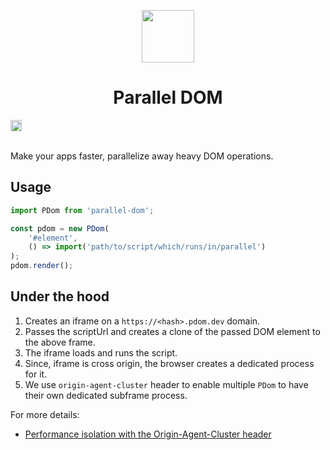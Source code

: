
<p align="center">
<img width="84" height="84" src="https://cdn.jsdelivr.net/gh/pdomdev/pdom/assets/pdom.svg" />
</p>

# <div><div align="center">Parallel DOM</div></div>
<div align="left">
    <a href="https://badge.fury.io/js/parallel-dom"><img src="https://badge.fury.io/js/parallel-dom.svg" alt="npm version" height="18"></a>
</div>

<br/>

Make your apps faster, parallelize away heavy DOM operations.


## Usage

```js
import PDom from 'parallel-dom';

const pdom = new PDom(
    '#element',
    () => import('path/to/script/which/runs/in/parallel')
);
pdom.render();
```

## Under the hood

1. Creates an iframe on a `https://<hash>.pdom.dev` domain.
2. Passes the scriptUrl and creates a clone of the passed DOM element to the above frame.
3. The iframe loads and runs the script.
4. Since, iframe is cross origin, the browser creates a dedicated process for it.
5. We use `origin-agent-cluster` header to enable multiple `PDom` to have their own dedicated subframe process.

For more details:

- [Performance isolation with the Origin-Agent-Cluster header](https://web.dev/articles/origin-agent-cluster)

